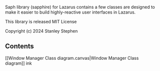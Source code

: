 Saph library (sapphire) for Lazarus contains a few classes are designed to make it easier to build highly-reactive user interfaces in Lazarus. 

This library is released MIT License

Copyright (c) 2024 Stanley Stephen

## Contents
[[Window Manager Class diagram.canvas|Window Manager Class diagram]]
ink
